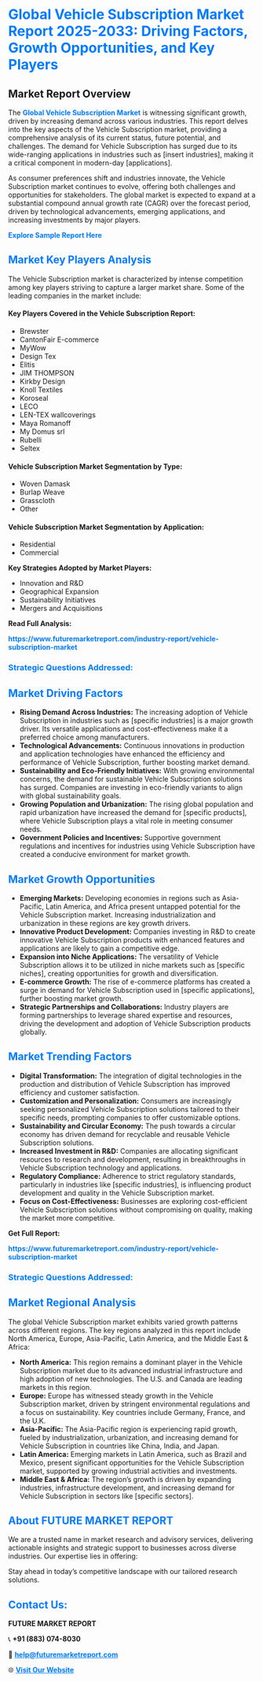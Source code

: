 <h1 style="color: #007BFF;">Global Vehicle Subscription Market Report 2025-2033: Driving Factors, Growth Opportunities, and Key Players</h1>

<section id="overview">
<h2>Market Report Overview</h2>
<p>The <a href="https://www.futuremarketreport.com/industry-report/vehicle-subscription-market" style="color: #007BFF; text-decoration: none;"><strong>Global Vehicle Subscription Market</strong></a> is witnessing significant growth, driven by increasing demand across various industries. This report delves into the key aspects of the Vehicle Subscription market, providing a comprehensive analysis of its current status, future potential, and challenges. The demand for Vehicle Subscription has surged due to its wide-ranging applications in industries such as [insert industries], making it a critical component in modern-day [applications].</p>
<p>As consumer preferences shift and industries innovate, the Vehicle Subscription market continues to evolve, offering both challenges and opportunities for stakeholders. The global market is expected to expand at a substantial compound annual growth rate (CAGR) over the forecast period, driven by technological advancements, emerging applications, and increasing investments by major players.</p>
</section>

<section id="overview">
<p><a href="https://www.futuremarketreport.com/request-sample/reportId=35605" style="color: #007BFF; text-decoration: none;"><strong>Explore Sample Report Here</strong></a></p>
</section>

<section id="key-players">
<h2 style="color: #007BFF;">Market Key Players Analysis</h2>
<p>The Vehicle Subscription market is characterized by intense competition among key players striving to capture a larger market share. Some of the leading companies in the market include:</p>
<h4>Key Players Covered in the Vehicle Subscription Report:</h4>
<ul><li>Brewster</li><li>CantonFair E-commerce</li><li>MyWow</li><li>Design Tex</li><li>Elitis</li><li>JIM THOMPSON</li><li>Kirkby Design</li><li>Knoll Textiles</li><li>Koroseal</li><li>LECO</li><li>LEN-TEX wallcoverings</li><li>Maya Romanoff</li><li>My Domus srl</li><li>Rubelli</li><li>Seltex</li></ul>
<h4>Vehicle Subscription Market Segmentation by Type:</h4>
<ul><li>Woven Damask</li><li>Burlap Weave</li><li>Grasscloth</li><li>Other</li></ul>

<h4>Vehicle Subscription Market Segmentation by Application:</h4>
<ul><li>Residential</li><li>Commercial</li></ul>
<p><strong>Key Strategies Adopted by Market Players:</strong></p>
<ul>
<li>Innovation and R&D</li>
<li>Geographical Expansion</li>
<li>Sustainability Initiatives</li>
<li>Mergers and Acquisitions</li>
</ul>
</section>

<section>
<p><strong>Read Full Analysis: </strong></p><a href="https://www.futuremarketreport.com/industry-report/vehicle-subscription-market" style="color: #007BFF; text-decoration: none;"><strong>https://www.futuremarketreport.com/industry-report/vehicle-subscription-market</strong></a>
<h3 style="color: #007BFF;">Strategic Questions Addressed:</h3>
</section>

<section id="driving-factors">
<h2 style="color: #007BFF;">Market Driving Factors</h2>
<ul>
<li><strong>Rising Demand Across Industries:</strong> The increasing adoption of Vehicle Subscription in industries such as [specific industries] is a major growth driver. Its versatile applications and cost-effectiveness make it a preferred choice among manufacturers.</li>
<li><strong>Technological Advancements:</strong> Continuous innovations in production and application technologies have enhanced the efficiency and performance of Vehicle Subscription, further boosting market demand.</li>
<li><strong>Sustainability and Eco-Friendly Initiatives:</strong> With growing environmental concerns, the demand for sustainable Vehicle Subscription solutions has surged. Companies are investing in eco-friendly variants to align with global sustainability goals.</li>
<li><strong>Growing Population and Urbanization:</strong> The rising global population and rapid urbanization have increased the demand for [specific products], where Vehicle Subscription plays a vital role in meeting consumer needs.</li>
<li><strong>Government Policies and Incentives:</strong> Supportive government regulations and incentives for industries using Vehicle Subscription have created a conducive environment for market growth.</li>
</ul>
</section>

<section id="growth-opportunities">
<h2 style="color: #007BFF;">Market Growth Opportunities</h2>
<ul>
<li><strong>Emerging Markets:</strong> Developing economies in regions such as Asia-Pacific, Latin America, and Africa present untapped potential for the Vehicle Subscription market. Increasing industrialization and urbanization in these regions are key growth drivers.</li>
<li><strong>Innovative Product Development:</strong> Companies investing in R&D to create innovative Vehicle Subscription products with enhanced features and applications are likely to gain a competitive edge.</li>
<li><strong>Expansion into Niche Applications:</strong> The versatility of Vehicle Subscription allows it to be utilized in niche markets such as [specific niches], creating opportunities for growth and diversification.</li>
<li><strong>E-commerce Growth:</strong> The rise of e-commerce platforms has created a surge in demand for Vehicle Subscription used in [specific applications], further boosting market growth.</li>
<li><strong>Strategic Partnerships and Collaborations:</strong> Industry players are forming partnerships to leverage shared expertise and resources, driving the development and adoption of Vehicle Subscription products globally.</li>
</ul>
</section>

<section id="trending-factors">
<h2 style="color: #007BFF;">Market Trending Factors</h2>
<ul>
<li><strong>Digital Transformation:</strong> The integration of digital technologies in the production and distribution of Vehicle Subscription has improved efficiency and customer satisfaction.</li>
<li><strong>Customization and Personalization:</strong> Consumers are increasingly seeking personalized Vehicle Subscription solutions tailored to their specific needs, prompting companies to offer customizable options.</li>
<li><strong>Sustainability and Circular Economy:</strong> The push towards a circular economy has driven demand for recyclable and reusable Vehicle Subscription solutions.</li>
<li><strong>Increased Investment in R&D:</strong> Companies are allocating significant resources to research and development, resulting in breakthroughs in Vehicle Subscription technology and applications.</li>
<li><strong>Regulatory Compliance:</strong> Adherence to strict regulatory standards, particularly in industries like [specific industries], is influencing product development and quality in the Vehicle Subscription market.</li>
<li><strong>Focus on Cost-Effectiveness:</strong> Businesses are exploring cost-efficient Vehicle Subscription solutions without compromising on quality, making the market more competitive.</li>
</ul>
</section>

<section>
<p><strong>Get Full Report: </strong></p><a href="https://www.futuremarketreport.com/industry-report/vehicle-subscription-market" style="color: #007BFF; text-decoration: none;"><strong>https://www.futuremarketreport.com/industry-report/vehicle-subscription-market</strong></a>
<h3 style="color: #007BFF;">Strategic Questions Addressed:</h3>
</section>


<section id="regional-analysis">
<h2 style="color: #007BFF;">Market Regional Analysis</h2>
<p>The global Vehicle Subscription market exhibits varied growth patterns across different regions. The key regions analyzed in this report include North America, Europe, Asia-Pacific, Latin America, and the Middle East & Africa:</p>
<ul>
<li><strong>North America:</strong> This region remains a dominant player in the Vehicle Subscription market due to its advanced industrial infrastructure and high adoption of new technologies. The U.S. and Canada are leading markets in this region.</li>
<li><strong>Europe:</strong> Europe has witnessed steady growth in the Vehicle Subscription market, driven by stringent environmental regulations and a focus on sustainability. Key countries include Germany, France, and the U.K.</li>
<li><strong>Asia-Pacific:</strong> The Asia-Pacific region is experiencing rapid growth, fueled by industrialization, urbanization, and increasing demand for Vehicle Subscription in countries like China, India, and Japan.</li>
<li><strong>Latin America:</strong> Emerging markets in Latin America, such as Brazil and Mexico, present significant opportunities for the Vehicle Subscription market, supported by growing industrial activities and investments.</li>
<li><strong>Middle East & Africa:</strong> The region’s growth is driven by expanding industries, infrastructure development, and increasing demand for Vehicle Subscription in sectors like [specific sectors].</li>
</ul>
</section>

<footer>
<h2 style="color: #007BFF;">About FUTURE MARKET REPORT</h2>
<p>We are a trusted name in market research and advisory services, delivering actionable insights and strategic support to businesses across diverse industries. Our expertise lies in offering:</p>

<p>Stay ahead in today’s competitive landscape with our tailored research solutions.</p>

<h2 style="color: #007BFF;">Contact Us:</h2>
<p><strong>FUTURE MARKET REPORT</strong></p>
<p>📞 <strong>+91 (883) 074-8030</strong></p>
<p>📧 <strong><a href="mailto:help@futuremarketreport.com" style="color: #007BFF;">help@futuremarketreport.com</a></strong></p>
<p>🌐 <strong><a href="https://www.futuremarketreport.com/" style="color: #007BFF;">Visit Our Website</a></strong></p>
</footer>